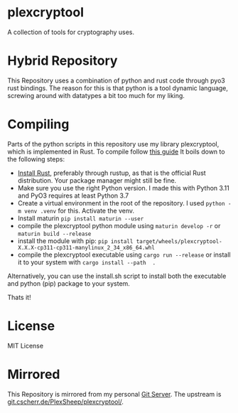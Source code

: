 # plexcryptool

A collection of tools for cryptography uses.

# Hybrid Repository
This Repository uses a combination of python and rust code through pyo3 rust bindings.
The reason for this is that python is a tool dynamic language, 
screwing around with datatypes a bit too much for my liking.

# Compiling
Parts of the python scripts in this repository use my library plexcryptool,
which is implemented in Rust. To compile follow [this guide](https://pyo3.rs/main/getting_started)
It boils down to the following steps:
- [Install Rust](https://www.rust-lang.org/tools/install), preferably through rustup, as that is the official Rust distribution. Your package manager might still be fine.
- Make sure you use the right Python version. I made this with Python 3.11 and PyO3 requires at least Python 3.7
- Create a virtual environment in the root of the repository. I used `python -m venv .venv` for this. Activate the venv.
- Install maturin `pip install maturin --user`
- compile the plexcryptool python module using `maturin develop -r` or `maturin build --release`
- install the module with pip: `pip install target/wheels/plexcryptool-X.X.X-cp311-cp311-manylinux_2_34_x86_64.whl`
- compile the plexcryptool executable using `cargo run --release` or install it to your system with `cargo install --path  .`

Alternatively, you can use the install.sh script to install both the executable and python (pip) package to your system.

Thats it!

# License
MIT License

# Mirrored
This Repository is mirrored from my personal [Git Server](https://git.cscherr.de).
The upstream is [git.cscherr.de/PlexSheep/plexcryptool/](https://git.cscherr.de/PlexSheep/plexcryptool/).
